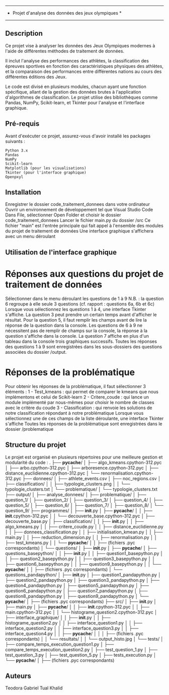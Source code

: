 ****************************************************
* Projet d'analyse des données des jeux olympiques *
****************************************************

Description
-----------

Ce projet vise à analyser les données des Jeux Olympiques modernes à l'aide de
différentes méthodes de traitement de données.

Il inclut l'analyse des performances des athlètes, la classification des épreuves
sportives en fonction des caractéristiques physiques des athlètes, et la comparaison
des performances entre différentes nations au cours des différentes éditions des Jeux.

Le code est divisé en plusieurs modules, chacun ayant une fonction spécifique,
allant de la gestion des données brutes à l'application d'algorithmes de classification.
Le projet utilise des bibliothèques comme Pandas, NumPy, Scikit-learn, et Tkinter pour
l'analyse et l'interface graphique.


Pré-requis
---------

Avant d'exécuter ce projet, assurez-vous d'avoir installé les packages suivants :

    Python 3.x
    Pandas
    NumPy
    Scikit-learn
    Matplotlib (pour les visualisations)
    Tkinter (pour l'interface graphique)
    Openpxyl


Installation
------------

Enregistrer le dossier code_traitement_donnees dans votre ordinateur
Ouvrir un environnement de développement tel que Visual Studio Code
Dans File, sélectionner Open Folder et choisir le dossier code_traitement_donnees
Lancer le fichier main.py du dossier /src
Ce fichier "main" est l'entrée principale qui fait appel à l'ensemble des modules du projet de traitement de données
Une interface graphique s'affichera avec un menu déroulant


Utilisation de l'interface graphique
------------------------------------

# Réponses aux questions du projet de traitement de données
Sélectionner dans le menu déroulant les questions de 1 à 9
N.B. : la question 6 regroupe à elle seule 3 questions (cf. rapport : questions 6a, 6b et 6c)
Lorsque vous sélectionnez les questions 1 à 4, une interface Tkinter s'affiche.
La question 3 peut prendre un certain temps avant d'afficher le résultat.
Pour la question 5, il faut remplir les champs avant de lire la réponse de la question dans la console.
Les questions de 6 à 9 ne nécessitent pas de remplir de champs sur la console, la réponse à la question s'affiche dans la console.
La question 7 affiche en plus d'un tableau dans la console trois graphiques successifs.
Toutes les réponses des questions 1 à 9 sont enregistrées dans les sous-dossiers des questions associées du dossier /output.

# Réponses de la problématique
Pour obtenir les réponses de la problématique, il faut sélectionner 3 éléments :
1 - Test_kmeans : qui permet de comparer le kmeans que nous implémentons et celui de Scikit-learn
2 - Critere_coude : qui lance un module implémenté par nous-mêmes pour choisir le nombre de classes avec le critère du coude
3 - Classification : qui renvoie les solutions de notre classification répondant à notre problématique
Lorsque vous sélectionnez une de ces champs de la liste déroulante, une interface Tkinter s'affiche
Toutes les réponses de la problématique sont enregistrées dans le dossier /problematique


Structure du projet
-------------------

Le projet est organisé en plusieurs répertoires pour une meilleure gestion et modularité du code :
.
├── __pycache__/
│   ├── algo_kmeans.cpython-312.pyc
│   ├── arbo.cpython-312.pyc
│   ├── arboresence.cpython-312.pyc
│   ├── distance_euclidienne.cpython-312.pyc
│   └── renormalisation.cpython-312.pyc
├── donnees/
│   ├── athlete_events.csv
│   ├── noc_regions.csv
│   ├── classification/
│   │   ├── typologie_clusters.png
│   │   └── typologie_clusters.txt
│   └── problematique/
│       └── typologie_clusters.txt
├── output/
│   ├── analyse_donnees/
│   ├── problematique/
│   ├── question_1/
│   ├── question_2/
│   ├── question_3/
│   ├── question_4/
│   ├── question_5/
│   ├── question_6/
│   ├── question_7/
│   ├── question_8/
│   └── question_9/
├── programmes/
│   ├── __init__.py
│   ├── __pycache__/
│   │   ├── __init__.cpython-312.pyc
│   │   └── decouverte_base.cpython-312.pyc
│   ├── decouverte_base.py
│   ├── classification/
│   │   ├── __init__.py
│   │   ├── algo_kmeans.py
│   │   ├── critere_coude.py
│   │   ├── distance_euclidienne.py
│   │   ├── donnees_classification.py
│   │   ├── initialisation_kmean.py
│   │   ├── main.py
│   │   ├── reduction_dimension.py
│   │   ├── renormalisation.py
│   │   ├── test_kmeans.py
│   │   └── __pycache__/
│   │       ├── (fichiers .pyc correspondants)
│   └── questions/
│       ├── __init__.py
│       ├── __pycache__/
│       ├── questions_basepython/
│       │   ├── __init__.py
│       │   ├── question1_basepython.py
│       │   ├── question2_basepython.py
│       │   ├── question3_basepython.py
│       │   ├── question6_basepython.py
│       │   ├── question9_basepython.py
│       │   └── __pycache__/
│       │       ├── (fichiers .pyc correspondants)
│       └── questions_pandapython/
│           ├── __init__.py
│           ├── question1_pandapython.py
│           ├── question2_pandapython.py
│           ├── question3_pandapython.py
│           ├── question4_pandapython.py
│           ├── question5_pandapython.py
│           ├── question6_pandapython.py
│           ├── question7_pandapython.py
│           ├── question8_pandapython.py
│           ├── question9_pandapython.py
│           └── __pycache__/
│               ├── (fichiers .pyc correspondants)
├── src/
│   ├── __init__.py
│   ├── main.py
│   ├── __pycache__/
│   │   ├── __init__.cpython-312.pyc
│   │   ├── main.cpython-312.pyc
│   │   └── histograme_question2.cpython-312.pyc
│   ├── interface_graphique/
│   │   ├── __init__.py
│   │   ├── histograme_question2.py
│   │   ├── interface_question1.py
│   │   ├── interface_question2.py
│   │   ├── interface_question3.py
│   │   ├── interface_question4.py
│   │   ├── __pycache__/
│   │   │   ├── (fichiers .pyc correspondants)
│   │   └── resultats/
│   │       └── output_histo.jpg
│   └── tests/
│       ├── compare_temps_execution_question1.py
│       ├── compare_temps_execution_question2.py
│       ├── test_question_1.py
│       ├── test_question_3.py
│       ├── test_question_5.py
│       ├── tests_execution.py
│       └── __pycache__/
│           ├── (fichiers .pyc correspondants)


Auteurs
-------

Teodora
Gabriel
Tual
Khalid
